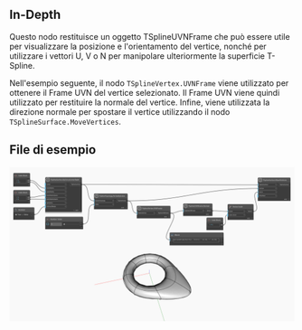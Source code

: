 ## In-Depth
Questo nodo restituisce un oggetto TSplineUVNFrame che può essere utile per visualizzare la posizione e l'orientamento del vertice, nonché per utilizzare i vettori U, V o N per manipolare ulteriormente la superficie T-Spline.

Nell'esempio seguente, il nodo `TSplineVertex.UVNFrame` viene utilizzato per ottenere il Frame UVN del vertice selezionato. Il Frame UVN viene quindi utilizzato per restituire la normale del vertice. Infine, viene utilizzata la direzione normale per spostare il vertice utilizzando il nodo `TSplineSurface.MoveVertices`.

## File di esempio

![Example](./Autodesk.DesignScript.Geometry.TSpline.TSplineVertex.UVNFrame_img.jpg)
